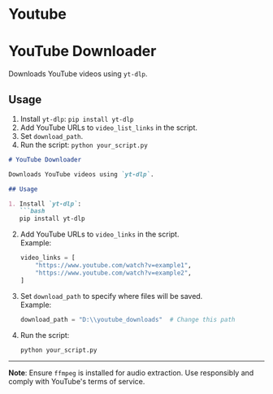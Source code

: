 # Youtube

# YouTube Downloader

Downloads YouTube videos using `yt-dlp`.

## Usage

1.  Install `yt-dlp`: `pip install yt-dlp`
2.  Add YouTube URLs to `video_list_links` in the script.
3.  Set `download_path`.
4.  Run the script: `python your_script.py`





```markdown
# YouTube Downloader

Downloads YouTube videos using `yt-dlp`.

## Usage

1. Install `yt-dlp`:  
   ```bash
   pip install yt-dlp
   ```

2. Add YouTube URLs to `video_links` in the script.  
   Example:  
   ```python
   video_links = [
       "https://www.youtube.com/watch?v=example1",
       "https://www.youtube.com/watch?v=example2",
   ]
   ```

3. Set `download_path` to specify where files will be saved.  
   Example:  
   ```python
   download_path = "D:\\youtube_downloads"  # Change this path
   ```

4. Run the script:  
   ```bash
   python your_script.py
   ```

---

**Note**: Ensure `ffmpeg` is installed for audio extraction. Use responsibly and comply with YouTube's terms of service.
```
